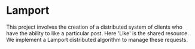 # Lamport

This project involves the creation of a distributed system of clients who have the ability to like a particular post.
Here 'Like' is the shared resource. We implement a Lamport distributed algorithm to manage these requests.
